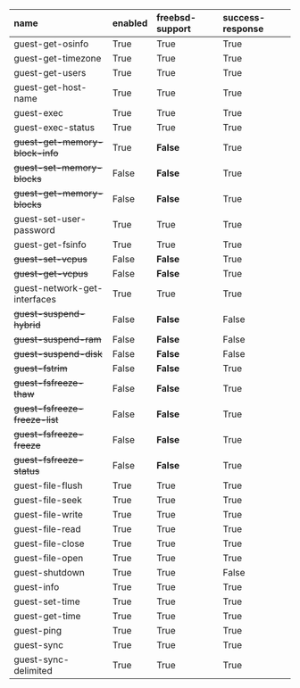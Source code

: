 | name                            | enabled   | freebsd-support   | success-response   |
|:--------------------------------|:----------|:------------------|:-------------------|
| guest-get-osinfo                | True      | True              | True               |
| guest-get-timezone              | True      | True              | True               |
| guest-get-users                 | True      | True              | True               |
| guest-get-host-name             | True      | True              | True               |
| guest-exec                      | True      | True              | True               |
| guest-exec-status               | True      | True              | True               |
| ~~guest-get-memory-block-info~~ | True      | **False**         | True               |
| ~~guest-set-memory-blocks~~     | False     | **False**         | True               |
| ~~guest-get-memory-blocks~~     | False     | **False**         | True               |
| guest-set-user-password         | True      | True              | True               |
| guest-get-fsinfo                | True      | True              | True               |
| ~~guest-set-vcpus~~             | False     | **False**         | True               |
| ~~guest-get-vcpus~~             | False     | **False**         | True               |
| guest-network-get-interfaces    | True      | True              | True               |
| ~~guest-suspend-hybrid~~        | False     | **False**         | False              |
| ~~guest-suspend-ram~~           | False     | **False**         | False              |
| ~~guest-suspend-disk~~          | False     | **False**         | False              |
| ~~guest-fstrim~~                | False     | **False**         | True               |
| ~~guest-fsfreeze-thaw~~         | False     | **False**         | True               |
| ~~guest-fsfreeze-freeze-list~~  | False     | **False**         | True               |
| ~~guest-fsfreeze-freeze~~       | False     | **False**         | True               |
| ~~guest-fsfreeze-status~~       | False     | **False**         | True               |
| guest-file-flush                | True      | True              | True               |
| guest-file-seek                 | True      | True              | True               |
| guest-file-write                | True      | True              | True               |
| guest-file-read                 | True      | True              | True               |
| guest-file-close                | True      | True              | True               |
| guest-file-open                 | True      | True              | True               |
| guest-shutdown                  | True      | True              | False              |
| guest-info                      | True      | True              | True               |
| guest-set-time                  | True      | True              | True               |
| guest-get-time                  | True      | True              | True               |
| guest-ping                      | True      | True              | True               |
| guest-sync                      | True      | True              | True               |
| guest-sync-delimited            | True      | True              | True               |
